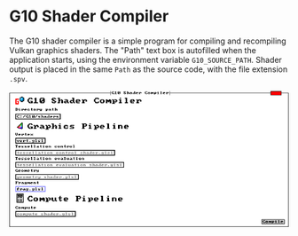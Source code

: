 # G10 Shader Compiler

The G10 shader compiler is a simple program for compiling and recompiling Vulkan graphics shaders. The "Path" text box is autofilled when the application starts, using the environment variable ```G10_SOURCE_PATH```. Shader output is placed in the same ```Path``` as the source code, with the file extension ```.spv```. 

![](screenshot.png)
